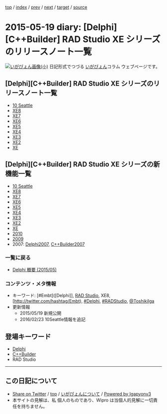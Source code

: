 [top](../index.html) 
 / [index](index.html) 
 / [prev](ig150518.html) 
 / [next](ig150520.html) 
 / [target](http://www.igapyon.jp/igapyon/diary/2015/ig150519.html) 
 / [source](https://github.com/igapyon/diary/blob/master/2015/ig150519.src.md) 

2015-05-19 diary: [Delphi][C++Builder] RAD Studio XE シリーズのリリースノート一覧
=====================================================================================================
[![いがぴょん画像(小)](http://www.igapyon.jp/igapyon/diary/images/iga200306s.jpg "いがぴょん")](http://www.igapyon.jp/igapyon/diary/memo/memoigapyon.html) 日記形式でつづる [いがぴょん](http://www.igapyon.jp/igapyon/diary/memo/memoigapyon.html)コラム ウェブページです。

## [Delphi][C++Builder] RAD Studio XE シリーズのリリースノート一覧


* [10 Seattle](http://docwiki.embarcadero.com/RADStudio/Seattle/ja/%E3%83%AA%E3%83%AA%E3%83%BC%E3%82%B9_%E3%83%8E%E3%83%BC%E3%83%88)
* [XE8](http://docwiki.embarcadero.com/RADStudio/XE8/ja/XE8_%E3%81%AE%E3%83%AA%E3%83%AA%E3%83%BC%E3%82%B9_%E3%83%8E%E3%83%BC%E3%83%88)
* [XE7](http://docwiki.embarcadero.com/RADStudio/XE7/ja/XE7_%E3%81%AE%E3%83%AA%E3%83%AA%E3%83%BC%E3%82%B9_%E3%83%8E%E3%83%BC%E3%83%88)
* [XE6](http://docwiki.embarcadero.com/RADStudio/XE6/ja/XE6_%E3%81%AE%E3%83%AA%E3%83%AA%E3%83%BC%E3%82%B9_%E3%83%8E%E3%83%BC%E3%83%88)
* [XE5](http://docwiki.embarcadero.com/RADStudio/XE5/ja/XE5_%E3%81%AE%E3%83%AA%E3%83%AA%E3%83%BC%E3%82%B9_%E3%83%8E%E3%83%BC%E3%83%88)
* [XE4](http://docwiki.embarcadero.com/RADStudio/XE4/ja/XE4_%E3%81%AE%E3%83%AA%E3%83%AA%E3%83%BC%E3%82%B9_%E3%83%8E%E3%83%BC%E3%83%88)
* [XE3](http://docwiki.embarcadero.com/RADStudio/XE3/ja/XE3_%E3%81%AE%E3%83%AA%E3%83%AA%E3%83%BC%E3%82%B9_%E3%83%8E%E3%83%BC%E3%83%88)
* [XE2](http://docwiki.embarcadero.com/RADStudio/XE2/ja/XE2_%E3%81%AE%E3%83%AA%E3%83%AA%E3%83%BC%E3%82%B9_%E3%83%8E%E3%83%BC%E3%83%88)
* [XE](http://edn.embarcadero.com/jp/article/40796/)



## [Delphi][C++Builder] RAD Studio XE シリーズの新機能一覧


* [10 Seattle](http://docwiki.embarcadero.com/RADStudio/Seattle/ja/%E6%96%B0%E6%A9%9F%E8%83%BD)
* [XE8](http://docwiki.embarcadero.com/RADStudio/XE8/ja/Delphi_XE8_%E3%81%8A%E3%82%88%E3%81%B3_C%2B%2BBuilder_XE8_%E3%81%AE%E6%96%B0%E6%A9%9F%E8%83%BD)
* [XE7](http://docwiki.embarcadero.com/RADStudio/XE7/ja/Delphi_XE7_%E3%81%8A%E3%82%88%E3%81%B3_C%2B%2BBuilder_XE7_%E3%81%AE%E6%96%B0%E6%A9%9F%E8%83%BD)
* [XE6](http://docwiki.embarcadero.com/RADStudio/XE6/ja/Delphi_XE6_%E3%81%8A%E3%82%88%E3%81%B3_C%2B%2BBuilder_XE6_%E3%81%AE%E6%96%B0%E6%A9%9F%E8%83%BD)
* [XE5](http://docwiki.embarcadero.com/RADStudio/XE5/ja/Delphi_XE5_%E3%81%8A%E3%82%88%E3%81%B3_C%2B%2BBuilder_XE5_%E3%81%AE%E6%96%B0%E6%A9%9F%E8%83%BD)
* [XE4](http://docwiki.embarcadero.com/RADStudio/XE4/ja/Delphi_XE4_%E3%81%8A%E3%82%88%E3%81%B3_C%2B%2BBuilder_XE4_%E3%81%AE%E6%96%B0%E6%A9%9F%E8%83%BD)
* [XE3](http://docwiki.embarcadero.com/RADStudio/XE3/ja/Delphi_XE3_%E3%81%8A%E3%82%88%E3%81%B3_C%2B%2BBuilder_XE3_%E3%81%AE%E6%96%B0%E6%A9%9F%E8%83%BD)
* [XE2](http://docwiki.embarcadero.com/RADStudio/XE2/ja/Delphi_XE2_%E3%81%8A%E3%82%88%E3%81%B3_C%2B%2BBuilder_XE2_%E3%81%AE%E6%96%B0%E6%A9%9F%E8%83%BD)
* [XE](http://docwiki.embarcadero.com/RADStudio/XE2/ja/Delphi_XE_%E3%81%8A%E3%82%88%E3%81%B3_C%2B%2BBuilder_XE_%E3%81%AE%E6%96%B0%E6%A9%9F%E8%83%BD)
* [2010](http://docwiki.embarcadero.com/RADStudio/XE2/ja/Delphi_2010_%E3%81%8A%E3%82%88%E3%81%B3_C%2B%2BBuilder_2010_%E3%81%AE%E6%96%B0%E6%A9%9F%E8%83%BD)
* [2009](http://docwiki.embarcadero.com/RADStudio/XE2/ja/Delphi_2009_%E3%81%8A%E3%82%88%E3%81%B3_C%2B%2BBuilder_2009_%E3%81%AE%E6%96%B0%E6%A9%9F%E8%83%BD)
* 2007: [Delphi2007](http://docwiki.embarcadero.com/RADStudio/XE2/ja/RAD_Studio_%E3%81%AE%E6%96%B0%E6%A9%9F%E8%83%BD%EF%BC%88Delphi_for_Win32_2007%EF%BC%89), [C++Builder2007](http://docwiki.embarcadero.com/RADStudio/XE2/ja/RAD_Studio_%E3%81%AE%E6%96%B0%E6%A9%9F%E8%83%BD%EF%BC%88C%2B%2BBuilder_2007%EF%BC%89)



### 一覧に戻る


* [Delphi 概要 (2015/05)](https://igapyon.github.io/diary/2015/ig150511.html)



### コンテンツ・メタ情報


* キーワード: [#Embt]([Delphi]], [RAD Studio](https://www.embarcadero.com/jp/products/rad-studio), XE8, [http://twitter.com/hashtag/Embt), [#Delphi](http://twitter.com/hashtag/Delphi), [#RADStudio](http://twitter.com/hashtag/RADStudio), [@ToshikiIga](http://twitter.com/ToshikiIga)
* 更新情報
  * 2015/05/19 新規公開
  * 2016/02/23 10Seattle情報を追記

## 登場キーワード

* [Delphi](../keyword/delphi.html)
* [C++Builder](../keyword/cppbuilder.html)
* RAD Studio

----------------------------------------------------------------------------------------------------

## この日記について

* [Share on Twitter](https://twitter.com/intent/tweet?hashtags=igapyon%2Cdiary%2C%E3%81%84%E3%81%8C%E3%81%B4%E3%82%87%E3%82%93%2CDelphi%2CC%2B%2BBuilder%2CRAD+Studio&text=%5BDelphi%5D%5BC%2B%2BBuilder%5D+RAD+Studio+XE+%E3%82%B7%E3%83%AA%E3%83%BC%E3%82%BA%E3%81%AE%E3%83%AA%E3%83%AA%E3%83%BC%E3%82%B9%E3%83%8E%E3%83%BC%E3%83%88%E4%B8%80%E8%A6%A7&url=http%3A%2F%2Fwww.igapyon.jp%2Figapyon%2Fdiary%2F2015%2Fig150519.html) / [top](../index.html) / [いがぴょんについて](http://www.igapyon.jp/igapyon/diary/memo/memoigapyon.html) / [Powered by Igapyonv3](https://github.com/igapyon/igapyonv3)
* 本サイトの見解は、私 個人のものであり、Wipro は当個人的見解に一切責任を持ちません。 
